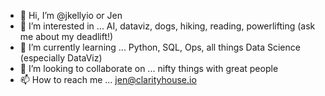 - 👋 Hi, I’m @jkellyio or Jen
- 👀 I’m interested in ... AI, dataviz, dogs, hiking, reading, powerlifting (ask me about my deadlift!)
- 🌱 I’m currently learning ... Python, SQL, Ops, all things Data Science (especially DataViz)
- 💞️ I’m looking to collaborate on ... nifty things with great people
- 📫 How to reach me ... jen@clarityhouse.io

<!---
jkellyio/jkellyio is a ✨ special ✨ repository because its `README.md` (this file) appears on your GitHub profile.
You can click the Preview link to take a look at your changes.
--->
